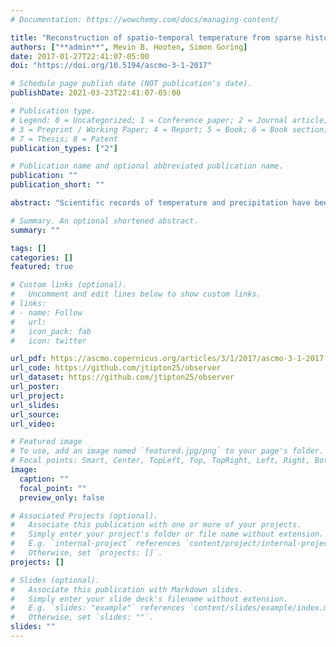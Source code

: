 ```yaml
---
# Documentation: https://wowchemy.com/docs/managing-content/

title: "Reconstruction of spatio-temporal temperature from sparse historical records using robust probabilistic principal component regression"
authors: ["**admin**", Mevin B. Hooten, Simon Goring]
date: 2017-01-27T22:41:07-05:00
doi: "https://doi.org/10.5194/ascmo-3-1-2017"

# Schedule page publish date (NOT publication's date).
publishDate: 2021-03-23T22:41:07-05:00

# Publication type.
# Legend: 0 = Uncategorized; 1 = Conference paper; 2 = Journal article;
# 3 = Preprint / Working Paper; 4 = Report; 5 = Book; 6 = Book section;
# 7 = Thesis; 8 = Patent
publication_types: ["2"]

# Publication name and optional abbreviated publication name.
publication: ""
publication_short: ""

abstract: "Scientific records of temperature and precipitation have been kept for several hundred years, but for many areas, only a shorter record exists. To understand climate change, there is a need for rigorous statistical reconstructions of the paleoclimate using proxy data. Paleoclimate proxy data are often sparse, noisy, indirect measurements of the climate process of interest, making each proxy uniquely challenging to model statistically. We reconstruct spatially explicit temperature surfaces from sparse and noisy measurements recorded at historical United States military forts and other observer stations from 1820 to 1894. One common method for reconstructing the paleoclimate from proxy data is principal component regression (PCR). With PCR, one learns a statistical relationship between the paleoclimate proxy data and a set of climate observations that are used as patterns for potential reconstruction scenarios. We explore PCR in a Bayesian hierarchical framework, extending classical PCR in a variety of ways. First, we model the latent principal components probabilistically, accounting for measurement error in the observational data. Next, we extend our method to better accommodate outliers that occur in the proxy data. Finally, we explore alternatives to the truncation of lower-order principal components using different regularization techniques. One fundamental challenge in paleoclimate reconstruction efforts is the lack of out-of-sample data for predictive validation. Cross-validation is of potential value, but is computationally expensive and potentially sensitive to outliers in sparse data scenarios. To overcome the limitations that a lack of out-of-sample records presents, we test our methods using a simulation study, applying proper scoring rules including a computationally efficient approximation to leave-one-out cross-validation using the log score to validate model performance. The result of our analysis is a spatially explicit reconstruction of spatio-temporal temperature from a very sparse historical record."

# Summary. An optional shortened abstract.
summary: ""

tags: []
categories: []
featured: true

# Custom links (optional).
#   Uncomment and edit lines below to show custom links.
# links:
# - name: Follow
#   url: 
#   icon_pack: fab
#   icon: twitter

url_pdf: https://ascmo.copernicus.org/articles/3/1/2017/ascmo-3-1-2017.pdf
url_code: https://github.com/jtipton25/observer
url_dataset: https://github.com/jtipton25/observer
url_poster:
url_project:
url_slides:
url_source:
url_video:

# Featured image
# To use, add an image named `featured.jpg/png` to your page's folder. 
# Focal points: Smart, Center, TopLeft, Top, TopRight, Left, Right, BottomLeft, Bottom, BottomRight.
image:
  caption: ""
  focal_point: ""
  preview_only: false

# Associated Projects (optional).
#   Associate this publication with one or more of your projects.
#   Simply enter your project's folder or file name without extension.
#   E.g. `internal-project` references `content/project/internal-project/index.md`.
#   Otherwise, set `projects: []`.
projects: []

# Slides (optional).
#   Associate this publication with Markdown slides.
#   Simply enter your slide deck's filename without extension.
#   E.g. `slides: "example"` references `content/slides/example/index.md`.
#   Otherwise, set `slides: ""`.
slides: ""
---
```

